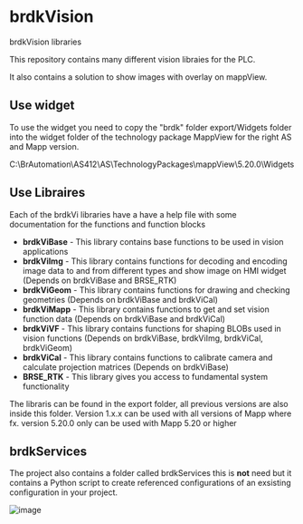 # brdkVision
brdkVision libraries

This repository contains many different vision libraies for the PLC.

It also contains a solution to show images with overlay on mappView. 

## Use widget
To use the widget you need to copy the "brdk" folder export/Widgets folder into the widget folder of the technology package MappView for the right AS and Mapp version.

C:\BrAutomation\AS412\AS\TechnologyPackages\mappView\5.20.0\Widgets


## Use Libraires
Each of the brdkVi libraries have a have a help file with some documentation for the functions and function blocks

* **brdkViBase** - This library contains base functions to be used in vision applications
* **brdkViImg** - This library contains functions for decoding and encoding image data to and from different types and show image on HMI widget (Depends on brdkViBase and BRSE_RTK)
* **brdkViGeom** - This library contains functions for drawing and checking geometries (Depends on brdkViBase and brdkViCal)
* **brdkViMapp** - This library contains functions to get and set vision function data (Depends on brdkViBase and brdkViCal)
* **brdkViVF** - This library contains functions for shaping BLOBs used in vision functions (Depends on brdkViBase, brdkViImg, brdkViCal, brdkViGeom)
* **brdkViCal** - This library contains functions to calibrate camera and calculate projection matrices (Depends on brdkViBase)
* **BRSE_RTK** - This library gives you access to fundamental system functionality 

The libraris can be found in the export folder, all previous versions are also inside this folder. 
Version 1.x.x can be used with all versions of Mapp where fx. version 5.20.0 only can be used with Mapp 5.20 or higher

## brdkServices 
The project also contains a folder called brdkServices this is **not** need but it contains a Python script to create referenced configurations of an exsisting configuration in your project.

![image](https://user-images.githubusercontent.com/36692577/176138493-00d7701b-e772-4cdd-9349-9c26ae1d949a.png)






